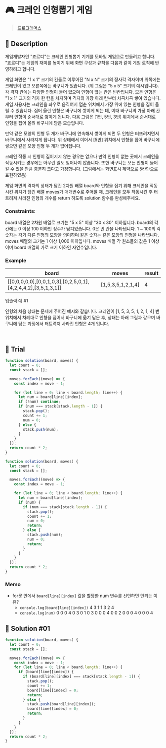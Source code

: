 # 🎮 크레인 인형뽑기 게임

> [프로그래머스](https://school.programmers.co.kr/learn/courses/30/lessons/64061)

## 📌 Description

게임개발자인 "죠르디"는 크레인 인형뽑기 기계를 모바일 게임으로 만들려고 합니다.
"죠르디"는 게임의 재미를 높이기 위해 화면 구성과 규칙을 다음과 같이 게임 로직에 반영하려고 합니다.

게임 화면은 "1 x 1" 크기의 칸들로 이루어진 "N x N" 크기의 정사각 격자이며 위쪽에는 크레인이 있고 오른쪽에는 바구니가 있습니다. (위 그림은 "5 x 5" 크기의 예시입니다). 각 격자 칸에는 다양한 인형이 들어 있으며 인형이 없는 칸은 빈칸입니다. 모든 인형은 "1 x 1" 크기의 격자 한 칸을 차지하며 격자의 가장 아래 칸부터 차곡차곡 쌓여 있습니다. 게임 사용자는 크레인을 좌우로 움직여서 멈춘 위치에서 가장 위에 있는 인형을 집어 올릴 수 있습니다. 집어 올린 인형은 바구니에 쌓이게 되는 데, 이때 바구니의 가장 아래 칸부터 인형이 순서대로 쌓이게 됩니다. 다음 그림은 [1번, 5번, 3번] 위치에서 순서대로 인형을 집어 올려 바구니에 담은 모습입니다.

만약 같은 모양의 인형 두 개가 바구니에 연속해서 쌓이게 되면 두 인형은 터뜨려지면서 바구니에서 사라지게 됩니다. 위 상태에서 이어서 [5번] 위치에서 인형을 집어 바구니에 쌓으면 같은 모양 인형 두 개가 없어집니다.

크레인 작동 시 인형이 집어지지 않는 경우는 없으나 만약 인형이 없는 곳에서 크레인을 작동시키는 경우에는 아무런 일도 일어나지 않습니다. 또한 바구니는 모든 인형이 들어갈 수 있을 만큼 충분히 크다고 가정합니다. (그림에서는 화면표시 제약으로 5칸만으로 표현하였음)

게임 화면의 격자의 상태가 담긴 2차원 배열 board와 인형을 집기 위해 크레인을 작동시킨 위치가 담긴 배열 moves가 매개변수로 주어질 때, 크레인을 모두 작동시킨 후 터트려져 사라진 인형의 개수를 return 하도록 solution 함수를 완성해주세요.

### Constraints:

board 배열은 2차원 배열로 크기는 "5 x 5" 이상 "30 x 30" 이하입니다.
board의 각 칸에는 0 이상 100 이하인 정수가 담겨있습니다.
0은 빈 칸을 나타냅니다.
1 ~ 100의 각 숫자는 각기 다른 인형의 모양을 의미하며 같은 숫자는 같은 모양의 인형을 나타냅니다.
moves 배열의 크기는 1 이상 1,000 이하입니다.
moves 배열 각 원소들의 값은 1 이상이며 board 배열의 가로 크기 이하인 자연수입니다.

### Example

| board                                                         | moves             | result |
| ------------------------------------------------------------- | ----------------- | ------ |
| [[0,0,0,0,0],[0,0,1,0,3],[0,2,5,0,1],[4,2,4,4,2],[3,5,1,3,1]] | [1,5,3,5,1,2,1,4] | 4      |

입출력 예 #1

인형의 처음 상태는 문제에 주어진 예시와 같습니다. 크레인이 [1, 5, 3, 5, 1, 2, 1, 4] 번 위치에서 차례대로 인형을 집어서 바구니에 옮겨 담은 후, 상태는 아래 그림과 같으며 바구니에 담는 과정에서 터트려져 사라진 인형은 4개 입니다.

<br />

## 📌 Trial

```js
function solution(board, moves) {
  let count = 0;
  const stack = [];

  moves.forEach((move) => {
    const index = move - 1;

    for (let line = 0; line < board.length; line++) {
      let num = board[line][index];
      if (!num) continue;
      if (num === stack[stack.length - 1]) {
        stack.pop();
        count += 1;
        num = 0;
      } else {
        stack.push(num);
      }
    }
  });
  return count * 2;
}
```

```js
function solution(board, moves) {
  let count = 0;
  const stack = [];

  moves.forEach((move) => {
    const index = move - 1;

    for (let line = 0; line < board.length; line++) {
      let num = board[line][index];
      if (num) {
        if (num === stack[stack.length - 1]) {
          stack.pop();
          count += 1;
          num = 0;
          return;
        } else {
          stack.push(num);
          num = 0;
          return;
        }
      }
    }
  });
  return count * 2;
}
```

### Memo

- for문 안에서 `board[line][index]` 값을 할당한 num 변수를 선언하면 안되는 이유?
  - `console.log(board[line][index])`
    4
    3
    1
    1
    3
    2
    4
  - `console.log(num)`
    0
    0
    0
    4
    0
    3
    0
    1
    0
    3
    0
    0
    0
    4
    0
    0
    2
    0
    0
    0
    4
    0
    0
    0
    4

## 📌 Solution #01

```js
function solution(board, moves) {
  let count = 0;
  const stack = [];

  moves.forEach((move) => {
    const index = move - 1;
    for (let line = 0; line < board.length; line++) {
      if (board[line][index]) {
        if (board[line][index] === stack[stack.length - 1]) {
          stack.pop();
          count += 1;
          board[line][index] = 0;
          return;
        } else {
          stack.push(board[line][index]);
          board[line][index] = 0;
          return;
        }
      }
    }
  });
  return count * 2;
}
```
